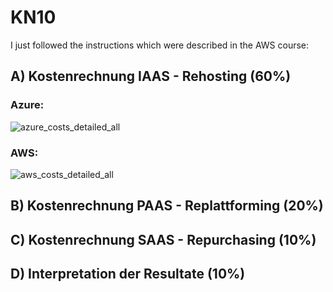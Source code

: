 # KN10

I just followed the instructions which were described in the AWS course:

## A) Kostenrechnung IAAS - Rehosting (60%)
### Azure:
![azure_costs_detailed_all](https://github.com/user-attachments/assets/276fcc8f-ab64-4b7f-a1d8-21741227c6b9)

### AWS:
![aws_costs_detailed_all](https://github.com/user-attachments/assets/89ac8f57-5c63-4bdf-9259-689446d49a2a)

## B) Kostenrechnung PAAS - Replattforming (20%)


## C) Kostenrechnung SAAS - Repurchasing (10%)

## D) Interpretation der Resultate (10%)
